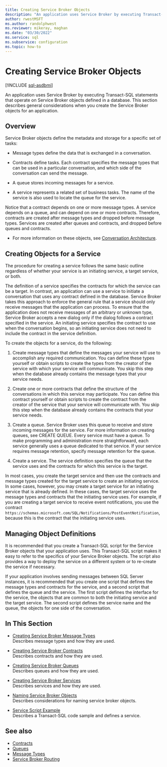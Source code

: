 ```yaml
---
title: Creating Service Broker Objects
description: "An application uses Service Broker by executing Transact-SQL statements that operate on Service Broker objects defined in a database."
author: rwestMSFT
ms.author: randolphwest
ms.reviewer: mikeray, maghan
ms.date: "03/30/2022"
ms.service: sql
ms.subservice: configuration
ms.topic: how-to
---
```


# Creating Service Broker Objects

[!INCLUDE [sql-asdbmi](../../includes/applies-to-version/sql-asdbmi.md)]

An application uses Service Broker by executing Transact-SQL statements that operate on Service Broker objects defined in a database. This section describes general considerations when you create the Service Broker objects for an application.

## Overview

Service Broker objects define the metadata and storage for a specific set of tasks:

- Message types define the data that is exchanged in a conversation.

- Contracts define tasks. Each contract specifies the message types that can be used in a particular conversation, and which side of the conversation can send the message.

- A queue stores incoming messages for a service.

- A service represents a related set of business tasks. The name of the service is also used to locate the queue for the service.

Notice that a contract depends on one or more message types. A service depends on a queue, and can depend on one or more contracts. Therefore, contracts are created after message types and dropped before message types. Services are created after queues and contracts, and dropped before queues and contracts.

- For more information on these objects, see [Conversation Architecture](conversation-architecture.md).

## Creating Objects for a Service

The procedure for creating a service follows the same basic outline regardless of whether your service is an initiating service, a target service, or both.

The definition of a service specifies the contracts for which the service can be a target. In contrast, an application can use a service to initiate a conversation that uses any contract defined in the database. Service Broker takes this approach to enforce the general rule that a service should only receive messages that the application can process. To ensure that the application does not receive messages of an arbitrary or unknown type, Service Broker accepts a new dialog only if the dialog follows a contract specified in the service. An initiating service specifies the contract to use when the conversation begins, so an initiating service does not need to include the contract in the service definition.

To create the objects for a service, do the following:

1. Create message types that define the messages your service will use to accomplish any required communication. You can define these types yourself or obtain scripts to create the types from the creator of the service with which your service will communicate. You skip this step when the database already contains the message types that your service needs.

2. Create one or more contracts that define the structure of the conversations in which this service may participate. You can define this contract yourself or obtain scripts to create the contract from the creator of the service that your service will communicate with. You skip this step when the database already contains the contracts that your service needs.

3. Create a queue. Service Broker uses this queue to receive and store incoming messages for the service. For more information on creating queues, see CREATE QUEUE. Every service must have a queue. To make programming and administration more straightforward, each service generally uses a queue dedicated to that service. If your service requires message retention, specify message retention for the queue.

4. Create a service. The service definition specifies the queue that the service uses and the contracts for which this service is the target.

In most cases, you create the target service and then use the contracts and message types created for the target service to create an initiating service. In some cases, however, you may create a target service for an initiating service that is already defined. In these cases, the target service uses the message types and contracts that the initiating service uses. For example, if you are creating a target service to receive event notifications, you use the contract `https://schemas.microsoft.com/SQL/Notifications/PostEventNotification`, because this is the contract that the initiating service uses.

## Managing Object Definitions

It is recommended that you create a Transact-SQL script for the Service Broker objects that your application uses. This Transact-SQL script makes it easy to refer to the specifics of your Service Broker objects. The script also provides a way to deploy the service on a different system or to re-create the service if necessary.

If your application involves sending messages between SQL Server instances, it is recommended that you create one script that defines the message types and contracts for the service, and a second script that defines the queue and the service. The first script defines the interface for the service, the objects that are common to both the initiating service and the target service. The second script defines the service name and the queue, the objects for one side of the conversation.

## In This Section

- [Creating Service Broker Message Types](creating-service-broker-message-types.md)  
    Describes message types and how they are used.

- [Creating Service Broker Contracts](creating-service-broker-contracts.md)  
    Describes contracts and how they are used.

- [Creating Service Broker Queues](creating-service-broker-queues.md)  
    Describes queues and how they are used.

- [Creating Service Broker Services](creating-service-broker-services.md)  
    Describes services and how they are used.

- [Naming Service Broker Objects](naming-service-broker-objects.md)  
    Describes considerations for naming service broker objects.

- [Service Script Example](service-script-example.md)  
    Describes a Transact-SQL code sample and defines a service.

## See also

- [Contracts](contracts.md)
- [Queues](queues.md)
- [Message Types](message-types.md)
- [Service Broker Routing](service-broker-routing.md)
